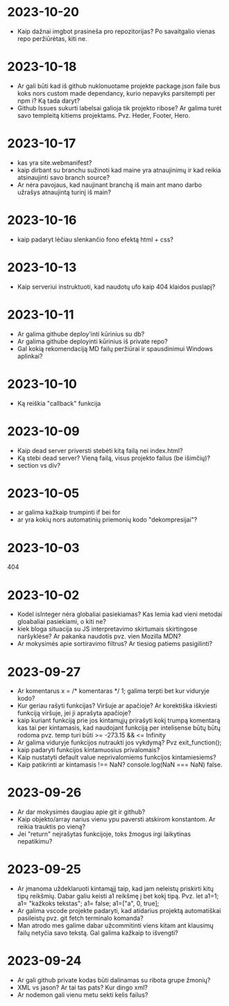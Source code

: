 # 2023-10-20
- Kaip dažnai imgbot prasineša pro repozitorijas? Po savaitgalio vienas repo peržiūrėtas, kiti ne.

# 2023-10-18
- Ar gali būti kad iš github nuklonuotame projekte package.json faile bus koks nors custom made dependancy, kurio nepavyks parsitempti per npm i? Ką tada daryt?
- Github Issues sukurti labelsai galioja tik projekto ribose? Ar galima turėt savo templeitą kitiems projektams. Pvz. Heder, Footer, Hero.

# 2023-10-17
- kas yra site.webmanifest?
- kaip dirbant su branchu sužinoti kad maine yra atnaujinimų ir kad reikia atsinaujinti savo branch source?
- Ar nėra pavojaus, kad naujinant branchą iš main ant mano darbo užrašys atnaujintą turinį iš main?

# 2023-10-16
- kaip padaryt lėčiau slenkančio fono efektą html + css? 

# 2023-10-13
- Kaip serveriui instruktuoti, kad naudotų ufo kaip 404 klaidos puslapį?

# 2023-10-11
- Ar galima githube deploy'inti kūrinius su db?
- Ar galima githube deployinti kūrinius iš private repo?
- Gal kokią rekomendaciją MD failų peržiūrai ir spausdinimui Windows aplinkai?

# 2023-10-10
- Ką reiškia "callback" funkcija

# 2023-10-09
- Kaip dead server priversti stebėti kitą failą nei index.html?
- Ką stebi dead server? Vieną failą, visus projekto failus (be išimčių)?
- section vs div?

# 2023-10-05
- ar galima kažkaip trumpinti if bei for
- ar yra kokių nors automatinių priemonių kodo "dekompresijai"?

# 2023-10-03
404

# 2023-10-02
- Kodel isInteger nėra globaliai pasiekiamas? Kas lemia kad vieni metodai gloabaliai pasiekiami, o kiti ne?
- kiek bloga situacija su JS interpretavimo skirtumais skirtingose naršyklėse? Ar pakanka naudotis pvz. vien Mozilla MDN?
- Ar mokysimės apie sortiravimo filtrus? Ar tiesiog patiems pasigilinti?

# 2023-09-27
- Ar komentarus  x = /* komentaras */ 1;  galima terpti bet kur viduryje kodo?
- Kur geriau rašyti funkcijas? Viršuje ar apačioje? Ar korektiška iškviesti funkciją viršuje, jei ji aprašyta apačioje?
- kaip kuriant funkciją prie jos kintamųjų prirašyti kokį trumpą komentarą kas tai per kintamasis, kad naudojant funkciją per intelisense būtų būtų rodoma pvz. temp turi būti >= -273.15  && <= Infinity
- Ar galima viduryje funkcijos nutraukti jos vykdymą? Pvz exit_function();
- kaip padaryti funkcijos kintamuosius privalomais?
- Kaip nustatyti default value neprivalomiems funkcijos kintamiesiems?
- Kaip patikrinti ar kintamasis !== NaN? console.log(NaN === NaN) false.

# 2023-09-26
- Ar dar mokysimės daugiau apie git ir github?
- Kaip objekto/array narius  vienu ypu paversti atskirom konstantom. Ar reikia trauktis po vieną?
- Jei  "return" neįrašytas funkcijoje, toks žmogus irgi laikytinas nepatikimu?

# 2023-09-25
- Ar įmanoma uždeklaruoti kintamąjį taip, kad jam neleistų priskirti kitų tipų reikšmių. Dabar galiu keisti a1 reikšmę į bet kokį tipą. Pvz. let a1=1; a1= "kažkoks tekstas"; a1= false; a1=["a", 0, true]; 
- Ar galima vscode projekte padaryti, kad atidarius projektą automatiškai pasileistų pvz.  git fetch terminalo komanda?
- Man atrodo mes galime dabar užcommitinti viens kitam ant klausimų failų netyčia savo tekstą. Gal galima kažkaip to išvengti?

# 2023-09-24
- Ar gali github private kodas būti dalinamas su ribota grupe žmonių?
- XML vs jason? Ar tai tas pats? Kur dingo xml?
- Ar nodemon gali vienu metu sekti kelis failus?
